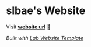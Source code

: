 
# slbae's Website

Visit **[website url](#)** 🚀

_Built with [Lab Website Template](https://greene-lab.gitbook.io/lab-website-template-docs)_
